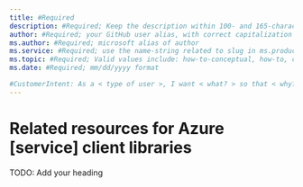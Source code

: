 ```yaml
---
title: #Required
description: #Required; Keep the description within 100- and 165-characters including spaces.
author: #Required; your GitHub user alias, with correct capitalization
ms.author: #Required; microsoft alias of author
ms.service: #Required; use the name-string related to slug in ms.product/ms.service
ms.topic: #Required; Valid values include: how-to-conceptual, how-to, conceptual, quickstart, faq, glossary
ms.date: #Required; mm/dd/yyyy format

#CustomerIntent: As a < type of user >, I want < what? > so that < why? >.
---
```


# Related resources for Azure [service] client libraries

<!-- Remove all the comments in this template before you #sign-off or merge to the main branch.
You can provide feedback about this template at: https://aka.ms/patterns-feedback
-->

<!-- 

Use this template for a related resources article that summarizes resources and links off to other articles. If you need to document a resource, use the how-to template and add it to the SDK Dev Guide toc. 

-->


<!-- 1. H1 ------------------------------------------------------------------------------
Required. The H1 can use the same text as the title, but it can be longer than 65 characters.

Example: Related resource for Azure Key Vault client libraries

-->

TODO: Add your heading

<!-- 2. Introductory paragraph ----------------------------------------------------------

Required. Lead with an intro that describes the Azure SDKs and how client objects connect an app to data resources. Keep it focused.

* Introduction immediately follows the H1 text.
* Introduction section should be 1 paragraph.
* Don't use a bulleted list of article H2 sections.

-->

## <Resource>

<!--
Required. 

Summarize the resource and provide a link to the article. Include:

* The use case for the resource. What problem is it meant to solve? 
* The main features of the resource.
* A link to the article that provides more details about the resource.
* Screenshots or diagrams that help users understand the resource within the develop context. You may be able to pull these images for the resource's documentation. 


-->